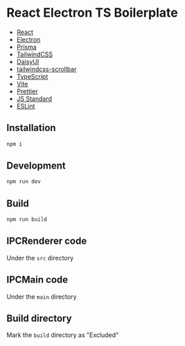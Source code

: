 # React Electron TS Boilerplate

- [React](https://reactjs.org/)
- [Electron](https://electronjs.org/)
- [Prisma](https://prisma.io/)
- [TailwindCSS](https://tailwindcss.com/)
- [DaisyUI](https://daisyui.com/)
- [tailwindcss-scrollbar](https://www.npmjs.com/package/tailwind-scrollbar)
- [TypeScript](https://www.typescriptlang.org/)
- [Vite](https://vitejs.dev/)
- [Prettier](https://prettier.io/)
- [JS Standard](https://standardjs.com/)
- [ESLint](https://eslint.org/)

## Installation

```bash
npm i
```

## Development

```bash
npm run dev
```

## Build

```bash
npm run build
```

## IPCRenderer code

Under the `src` directory

## IPCMain code

Under the `main` directory

## Build directory

Mark the `build` directory as "Excluded"
